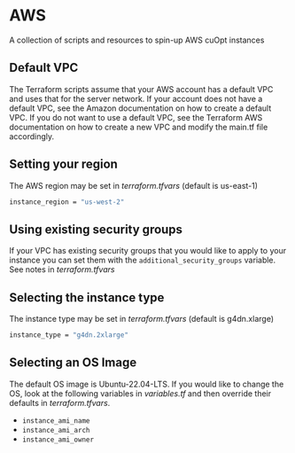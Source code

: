 # AWS
A collection of scripts and resources to spin-up AWS cuOpt instances

## Default VPC

The Terraform scripts assume that your AWS account has a default VPC and
uses that for the server network. If your account does not have a default VPC,
see the Amazon documentation on how to create a default VPC.
If you do not want to use a default VPC, see the Terraform AWS documentation
on how to create a new VPC and modify the main.tf file accordingly.

## Setting your region

The AWS region may be set in *terraform.tfvars* (default is us-east-1)
```bash
instance_region = "us-west-2"
```

## Using existing security groups

If your VPC has existing security groups that  you would like to apply to your instance
you can set them with the `additional_security_groups` variable. See notes in *terraform.tfvars*

## Selecting the instance type

The instance type may be set in *terraform.tfvars* (default is g4dn.xlarge)
```bash
instance_type = "g4dn.2xlarge"
```

## Selecting an OS Image

The default OS image is Ubuntu-22.04-LTS. If you would like to change the OS,
look at the following variables in *variables.tf* and then override
their defaults in *terraform.tfvars*.

* `instance_ami_name`
* `instance_ami_arch`
* `instance_ami_owner`



